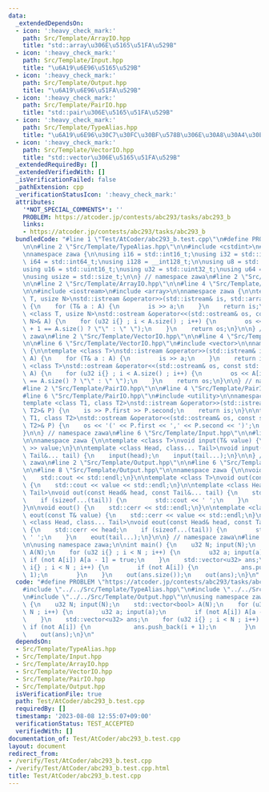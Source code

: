 ```yaml
---
data:
  _extendedDependsOn:
  - icon: ':heavy_check_mark:'
    path: Src/Template/ArrayIO.hpp
    title: "std::array\u306E\u5165\u51FA\u529B"
  - icon: ':heavy_check_mark:'
    path: Src/Template/Input.hpp
    title: "\u6A19\u6E96\u5165\u529B"
  - icon: ':heavy_check_mark:'
    path: Src/Template/Output.hpp
    title: "\u6A19\u6E96\u51FA\u529B"
  - icon: ':heavy_check_mark:'
    path: Src/Template/PairIO.hpp
    title: "std::pair\u306E\u5165\u51FA\u529B"
  - icon: ':heavy_check_mark:'
    path: Src/Template/TypeAlias.hpp
    title: "\u6A19\u6E96\u30C7\u30FC\u30BF\u578B\u306E\u30A8\u30A4\u30EA\u30A2\u30B9"
  - icon: ':heavy_check_mark:'
    path: Src/Template/VectorIO.hpp
    title: "std::vector\u306E\u5165\u51FA\u529B"
  _extendedRequiredBy: []
  _extendedVerifiedWith: []
  _isVerificationFailed: false
  _pathExtension: cpp
  _verificationStatusIcon: ':heavy_check_mark:'
  attributes:
    '*NOT_SPECIAL_COMMENTS*': ''
    PROBLEM: https://atcoder.jp/contests/abc293/tasks/abc293_b
    links:
    - https://atcoder.jp/contests/abc293/tasks/abc293_b
  bundledCode: "#line 1 \"Test/AtCoder/abc293_b.test.cpp\"\n#define PROBLEM \"https://atcoder.jp/contests/abc293/tasks/abc293_b\"\
    \n\n#line 2 \"Src/Template/TypeAlias.hpp\"\n\n#include <cstdint>\n#include <cstddef>\n\
    \nnamespace zawa {\n\nusing i16 = std::int16_t;\nusing i32 = std::int32_t;\nusing\
    \ i64 = std::int64_t;\nusing i128 = __int128_t;\n\nusing u8 = std::uint8_t;\n\
    using u16 = std::uint16_t;\nusing u32 = std::uint32_t;\nusing u64 = std::uint64_t;\n\
    \nusing usize = std::size_t;\n\n} // namespace zawa\n#line 2 \"Src/Template/Input.hpp\"\
    \n\n#line 2 \"Src/Template/ArrayIO.hpp\"\n\n#line 4 \"Src/Template/ArrayIO.hpp\"\
    \n\n#include <iostream>\n#include <array>\n\nnamespace zawa {\n\ntemplate <class\
    \ T, usize N>\nstd::istream &operator>>(std::istream& is, std::array<T, N>& A)\
    \ {\n    for (T& a : A) {\n        is >> a;\n    }\n    return is;\n}\n\ntemplate\
    \ <class T, usize N>\nstd::ostream &operator<<(std::ostream& os, const std::array<T,\
    \ N>& A) {\n    for (u32 i{} ; i < A.size() ; i++) {\n        os << A[i] << (i\
    \ + 1 == A.size() ? \"\" : \" \");\n    }\n    return os;\n}\n\n} // namespace\
    \ zawa\n#line 2 \"Src/Template/VectorIO.hpp\"\n\n#line 4 \"Src/Template/VectorIO.hpp\"\
    \n\n#line 6 \"Src/Template/VectorIO.hpp\"\n#include <vector>\n\nnamespace zawa\
    \ {\n\ntemplate <class T>\nstd::istream &operator>>(std::istream& is, std::vector<T>&\
    \ A) {\n    for (T& a : A) {\n        is >> a;\n    }\n    return is;\n}\n\ntemplate\
    \ <class T>\nstd::ostream &operator<<(std::ostream& os, const std::vector<T>&\
    \ A) {\n    for (u32 i{} ; i < A.size() ; i++) {\n        os << A[i] << (i + 1\
    \ == A.size() ? \"\" : \" \");\n    }\n    return os;\n}\n\n} // namespace zawa\n\
    #line 2 \"Src/Template/PairIO.hpp\"\n\n#line 4 \"Src/Template/PairIO.hpp\"\n\n\
    #line 6 \"Src/Template/PairIO.hpp\"\n#include <utility>\n\nnamespace zawa {\n\n\
    template <class T1, class T2>\nstd::istream &operator>>(std::istream& is, std::pair<T1,\
    \ T2>& P) {\n    is >> P.first >> P.second;\n    return is;\n}\n\ntemplate <class\
    \ T1, class T2>\nstd::ostream &operator<<(std::ostream& os, const std::pair<T1,\
    \ T2>& P) {\n    os << '(' << P.first << ',' << P.second << ')';\n    return os;\n\
    }\n\n} // namespace zawa\n#line 6 \"Src/Template/Input.hpp\"\n\n#line 8 \"Src/Template/Input.hpp\"\
    \n\nnamespace zawa {\n\ntemplate <class T>\nvoid input(T& value) {\n    std::cin\
    \ >> value;\n}\n\ntemplate <class Head, class... Tail>\nvoid input(Head& head,\
    \ Tail&... tail) {\n    input(head);\n    input(tail...);\n}\n\n} // namespace\
    \ zawa\n#line 2 \"Src/Template/Output.hpp\"\n\n#line 6 \"Src/Template/Output.hpp\"\
    \n\n#line 8 \"Src/Template/Output.hpp\"\n\nnamespace zawa {\n\nvoid out() {\n\
    \    std::cout << std::endl;\n}\n\ntemplate <class T>\nvoid out(const T& value)\
    \ {\n    std::cout << value << std::endl;\n}\n\ntemplate <class Head, class...\
    \ Tail>\nvoid out(const Head& head, const Tail&... tail) {\n    std::cout << head;\n\
    \    if (sizeof...(tail)) {\n        std::cout << ' ';\n    }\n    out(tail...);\n\
    }\n\nvoid eout() {\n    std::cerr << std::endl;\n}\n\ntemplate <class T>\nvoid\
    \ eout(const T& value) {\n    std::cerr << value << std::endl;\n}\n\ntemplate\
    \ <class Head, class... Tail>\nvoid eout(const Head& head, const Tail&... tail)\
    \ {\n    std::cerr << head;\n    if (sizeof...(tail)) {\n        std::cerr <<\
    \ ' ';\n    }\n    eout(tail...);\n}\n\n} // namespace zawa\n#line 6 \"Test/AtCoder/abc293_b.test.cpp\"\
    \n\nusing namespace zawa;\n\nint main() {\n    u32 N; input(N);\n    std::vector<bool>\
    \ A(N);\n    for (u32 i{} ; i < N ; i++) {\n        u32 a; input(a);\n       \
    \ if (not A[i]) A[a - 1] = true;\n    }\n    std::vector<u32> ans;\n    for (u32\
    \ i{} ; i < N ; i++) {\n        if (not A[i]) {\n            ans.push_back(i +\
    \ 1);\n        }\n    }\n    out(ans.size());\n    out(ans);\n}\n"
  code: "#define PROBLEM \"https://atcoder.jp/contests/abc293/tasks/abc293_b\"\n\n\
    #include \"../../Src/Template/TypeAlias.hpp\"\n#include \"../../Src/Template/Input.hpp\"\
    \n#include \"../../Src/Template/Output.hpp\"\n\nusing namespace zawa;\n\nint main()\
    \ {\n    u32 N; input(N);\n    std::vector<bool> A(N);\n    for (u32 i{} ; i <\
    \ N ; i++) {\n        u32 a; input(a);\n        if (not A[i]) A[a - 1] = true;\n\
    \    }\n    std::vector<u32> ans;\n    for (u32 i{} ; i < N ; i++) {\n       \
    \ if (not A[i]) {\n            ans.push_back(i + 1);\n        }\n    }\n    out(ans.size());\n\
    \    out(ans);\n}\n"
  dependsOn:
  - Src/Template/TypeAlias.hpp
  - Src/Template/Input.hpp
  - Src/Template/ArrayIO.hpp
  - Src/Template/VectorIO.hpp
  - Src/Template/PairIO.hpp
  - Src/Template/Output.hpp
  isVerificationFile: true
  path: Test/AtCoder/abc293_b.test.cpp
  requiredBy: []
  timestamp: '2023-08-08 12:55:07+09:00'
  verificationStatus: TEST_ACCEPTED
  verifiedWith: []
documentation_of: Test/AtCoder/abc293_b.test.cpp
layout: document
redirect_from:
- /verify/Test/AtCoder/abc293_b.test.cpp
- /verify/Test/AtCoder/abc293_b.test.cpp.html
title: Test/AtCoder/abc293_b.test.cpp
---
```

